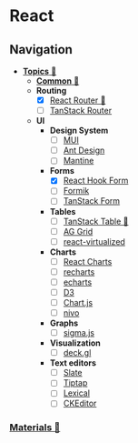 # React

## Navigation

- [**Topics** 📂](./topics/readme.md)
  - [**Common** 📂](./topics/common/readme.md)
  - **Routing**
    - [x] [React Router 📂](./topics/routing/react-router/readme.md)
    - [ ] [TanStack Router](https://tanstack.com/router/v1)
  - **UI**
    - **Design System**
      - [ ] [MUI](https://mui.com/)
      - [ ] [Ant Design](https://ant.design/)
      - [ ] [Mantine](https://mantine.dev/)
    - **Forms**
      - [x] [React Hook Form](https://www.react-hook-form.com/)
      - [ ] [Formik](https://formik.org/)
      - [ ] [TanStack Form](https://tanstack.com/form/latest)
    - **Tables**
      - [ ] [TanStack Table 📂](./topics/ui/tables/tanstack-table/readme.md)
      - [ ] [AG Grid](https://github.com/ag-grid/ag-grid)
      - [ ] [react-virtualized](https://github.com/bvaughn/react-virtualized)
    - **Charts**
      - [ ] [React Charts](https://react-charts.tanstack.com/)
      - [ ] [recharts](https://github.com/recharts/recharts)
      - [ ] [echarts](https://github.com/apache/echarts)
      - [ ] [D3](https://d3js.org/)
      - [ ] [Chart.js](https://www.chartjs.org/)
      - [ ] [nivo](https://github.com/plouc/nivo)
    - **Graphs**
      - [ ] [sigma.js](https://github.com/jacomyal/sigma.js)
    - **Visualization**
      - [ ] [deck.gl](https://deck.gl/)
    - **Text editors**
      - [ ] [Slate](https://docs.slatejs.org/)
      - [ ] [Tiptap](https://tiptap.dev/)
      - [ ] [Lexical](https://lexical.dev/)
      - [ ] [CKEditor](https://ckeditor.com/)

### [Materials 📂](./materials.md)
